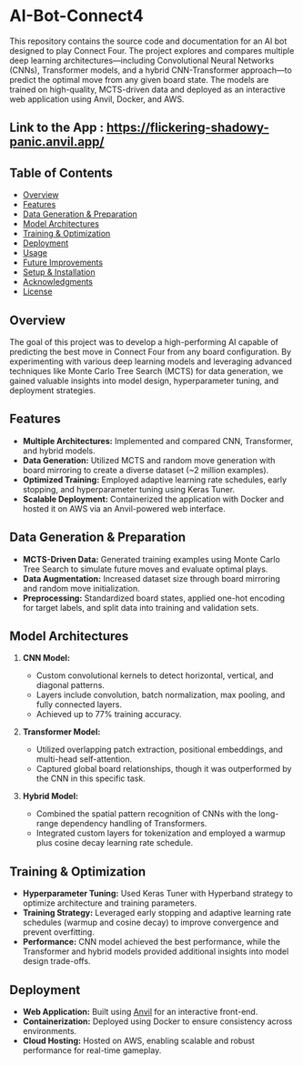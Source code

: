 # AI-Bot-Connect4

This repository contains the source code and documentation for an AI bot designed to play Connect Four. The project explores and compares multiple deep learning architectures—including Convolutional Neural Networks (CNNs), Transformer models, and a hybrid CNN-Transformer approach—to predict the optimal move from any given board state. The models are trained on high-quality, MCTS-driven data and deployed as an interactive web application using Anvil, Docker, and AWS.

## Link to the App : https://flickering-shadowy-panic.anvil.app/

## Table of Contents

- [Overview](#overview)
- [Features](#features)
- [Data Generation & Preparation](#data-generation--preparation)
- [Model Architectures](#model-architectures)
- [Training & Optimization](#training--optimization)
- [Deployment](#deployment)
- [Usage](#usage)
- [Future Improvements](#future-improvements)
- [Setup & Installation](#setup--installation)
- [Acknowledgments](#acknowledgments)
- [License](#license)

## Overview

The goal of this project was to develop a high-performing AI capable of predicting the best move in Connect Four from any board configuration. By experimenting with various deep learning models and leveraging advanced techniques like Monte Carlo Tree Search (MCTS) for data generation, we gained valuable insights into model design, hyperparameter tuning, and deployment strategies.

## Features

- **Multiple Architectures:** Implemented and compared CNN, Transformer, and hybrid models.
- **Data Generation:** Utilized MCTS and random move generation with board mirroring to create a diverse dataset (~2 million examples).
- **Optimized Training:** Employed adaptive learning rate schedules, early stopping, and hyperparameter tuning using Keras Tuner.
- **Scalable Deployment:** Containerized the application with Docker and hosted it on AWS via an Anvil-powered web interface.

## Data Generation & Preparation

- **MCTS-Driven Data:** Generated training examples using Monte Carlo Tree Search to simulate future moves and evaluate optimal plays.
- **Data Augmentation:** Increased dataset size through board mirroring and random move initialization.
- **Preprocessing:** Standardized board states, applied one-hot encoding for target labels, and split data into training and validation sets.

## Model Architectures

1. **CNN Model:** 
   - Custom convolutional kernels to detect horizontal, vertical, and diagonal patterns.
   - Layers include convolution, batch normalization, max pooling, and fully connected layers.
   - Achieved up to 77% training accuracy.

2. **Transformer Model:** 
   - Utilized overlapping patch extraction, positional embeddings, and multi-head self-attention.
   - Captured global board relationships, though it was outperformed by the CNN in this specific task.

3. **Hybrid Model:** 
   - Combined the spatial pattern recognition of CNNs with the long-range dependency handling of Transformers.
   - Integrated custom layers for tokenization and employed a warmup plus cosine decay learning rate schedule.

## Training & Optimization

- **Hyperparameter Tuning:** Used Keras Tuner with Hyperband strategy to optimize architecture and training parameters.
- **Training Strategy:** Leveraged early stopping and adaptive learning rate schedules (warmup and cosine decay) to improve convergence and prevent overfitting.
- **Performance:** CNN model achieved the best performance, while the Transformer and hybrid models provided additional insights into model design trade-offs.

## Deployment

- **Web Application:** Built using [Anvil](https://anvil.works/) for an interactive front-end.
- **Containerization:** Deployed using Docker to ensure consistency across environments.
- **Cloud Hosting:** Hosted on AWS, enabling scalable and robust performance for real-time gameplay.

